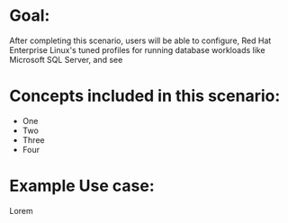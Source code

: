 # Goal:
After completing this scenario, users will be able to configure, Red Hat Enterprise Linux's 
tuned profiles for running database workloads like Microsoft SQL Server, and see  


# Concepts included in this scenario:
* One
* Two
* Three
* Four

# Example Use case:
Lorem 

